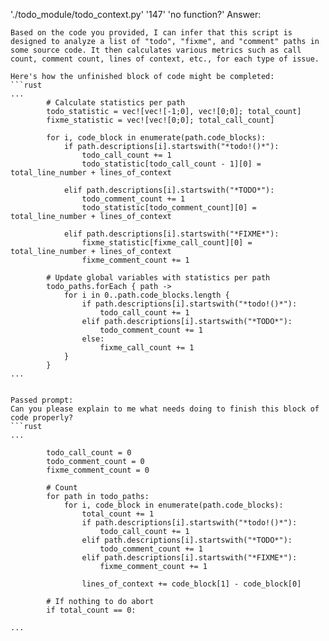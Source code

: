 './todo_module/todo_context.py'
'147'
'no function?'
Answer:
```plaintext
Based on the code you provided, I can infer that this script is designed to analyze a list of "todo", "fixme", and "comment" paths in some source code. It then calculates various metrics such as call count, comment count, lines of context, etc., for each type of issue. 

Here's how the unfinished block of code might be completed:
```rust
...
        # Calculate statistics per path
        todo_statistic = vec![vec![-1;0], vec![0;0]; total_count]
        fixme_statistic = vec![vec![0;0]; total_call_count]
        
        for i, code_block in enumerate(path.code_blocks):
            if path.descriptions[i].startswith("*todo!()*"):
                todo_call_count += 1
                todo_statistic[todo_call_count - 1][0] = total_line_number + lines_of_context
                
            elif path.descriptions[i].startswith("*TODO*"):
                todo_comment_count += 1
                todo_statistic[todo_comment_count][0] = total_line_number + lines_of_context
            
            elif path.descriptions[i].startswith("*FIXME*"):
                fixme_statistic[fixme_call_count][0] = total_line_number + lines_of_context
                fixme_comment_count += 1

        # Update global variables with statistics per path
        todo_paths.forEach { path ->
            for i in 0..path.code_blocks.length {
                if path.descriptions[i].startswith("*todo!()*"):
                    todo_call_count += 1
                elif path.descriptions[i].startswith("*TODO*"):
                    todo_comment_count += 1
                else:
                    fixme_call_count += 1
            }
        }
...
```
```

Passed prompt:
Can you please explain to me what needs doing to finish this block of code properly?
```rust
...

        todo_call_count = 0
        todo_comment_count = 0
        fixme_comment_count = 0

        # Count
        for path in todo_paths:
            for i, code_block in enumerate(path.code_blocks):
                total_count += 1 
                if path.descriptions[i].startswith("*todo!()*"):
                    todo_call_count += 1
                elif path.descriptions[i].startswith("*TODO*"):
                    todo_comment_count += 1
                elif path.descriptions[i].startswith("*FIXME*"):
                    fixme_comment_count += 1

                lines_of_context += code_block[1] - code_block[0]

        # If nothing to do abort
        if total_count == 0:

...
```